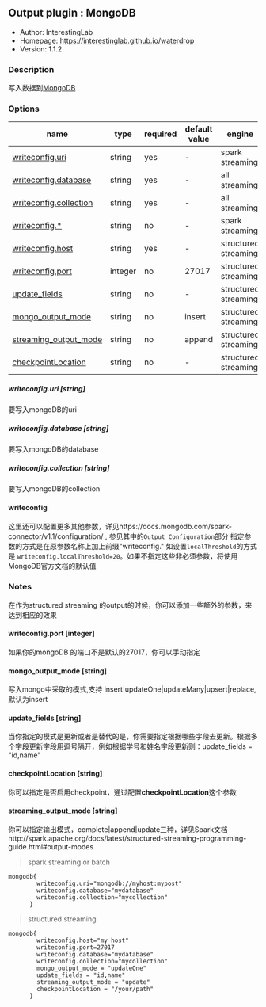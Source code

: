 ## Output plugin : MongoDB

* Author: InterestingLab
* Homepage: https://interestinglab.github.io/waterdrop
* Version: 1.1.2

### Description

写入数据到[MongoDB](https://www.mongodb.com/)

### Options

| name | type | required | default value | engine |
| --- | --- | --- | --- |--- |
| [writeconfig.uri](#writeconfig.uri-string) | string | yes | - | spark streaming |
| [writeconfig.database](#writeconfig.database-string) | string | yes | - | all streaming |
| [writeconfig.collection](#writeconfig.collection-string) | string | yes | - | all streaming |
| [writeconfig.*](#writeconfig.*-string) | string | no | - | spark streaming |
| [writeconfig.host](#writeconfig.port-integer) | string | yes | - | structured streaming |
| [writeconfig.port](#writeconfig.port-integer) | integer | no | 27017 | structured streaming |
| [update_fields](#update_fields-string) | string | no | - | structured streaming |
| [mongo_output_mode](#mongo_output_mode-string) | string | no | insert | structured streaming |
| [streaming_output_mode](#streaming_output_mode-string) | string | no | append | structured streaming |
| [checkpointLocation](#checkpointLocation-string) | string | no | - | structured streaming |


##### writeconfig.uri [string]

要写入mongoDB的uri

##### writeconfig.database [string]

要写入mongoDB的database

##### writeconfig.collection [string]

要写入mongoDB的collection

#### writeconfig

这里还可以配置更多其他参数，详见https://docs.mongodb.com/spark-connector/v1.1/configuration/
, 参见其中的`Output Configuration`部分
指定参数的方式是在原参数名称上加上前缀"writeconfig." 如设置`localThreshold`的方式是 `writeconfig.localThreshold=20`。如果不指定这些非必须参数，将使用MongoDB官方文档的默认值


### Notes
在作为structured streaming 的output的时候，你可以添加一些额外的参数，来达到相应的效果

#### writeconfig.port [integer]
如果你的mongoDB 的端口不是默认的27017，你可以手动指定

#### mongo_output_mode [string]
写入mongo中采取的模式,支持 insert|updateOne|updateMany|upsert|replace,默认为insert 

#### update_fields [string]
当你指定的模式是更新或者是替代的是，你需要指定根据哪些字段去更新。根据多个字段更新字段用逗号隔开，例如根据学号和姓名字段更新则：update_fields = "id,name"

#### checkpointLocation [string]
你可以指定是否启用checkpoint，通过配置**checkpointLocation**这个参数

#### streaming_output_mode [string]
你可以指定输出模式，complete|append|update三种，详见Spark文档http://spark.apache.org/docs/latest/structured-streaming-programming-guide.html#output-modes

> spark streaming or batch

```
mongodb{
        writeconfig.uri="mongodb://myhost:mypost"
        writeconfig.database="mydatabase"
        writeconfig.collection="mycollection"
      }
```

> structured streaming

```
mongodb{
        writeconfig.host="my host"
        writeconfig.port=27017
        writeconfig.database="mydatabase"
        writeconfig.collection="mycollection"
        mongo_output_mode = "updateOne"
        update_fields = "id,name"
        streaming_output_mode = "update"
        checkpointLocation = "/your/path"
      }
```